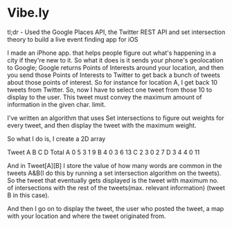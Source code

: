 Vibe.ly
============

tl;dr - Used the Google Places API, the Twitter REST API and set intersection theory to build a live event finding app for iOS 

I made an iPhone app. that helps people figure out what's happening in a city if they're new to it. So what it does is it sends your phone's geolocation to Google; Google returns Points of Interests around your location, and then you send those Points of Interests to Twitter to get back a bunch of tweets about those points of interest. So for instance for location A, I get back 10 tweets from Twitter. So, now I have to select one tweet from those 10 to display to the user. This tweet must convey the maximum amount of information in the given char. limit. 

 I've written an algorithm that uses Set intersections to figure out weights for every tweet, and then display the tweet with the maximum weight.

So what I do is, I create a 2D array 

Tweet        A         B            C         D          Total
A               0          5            3         1        9
B               4          0            3         6        13
C               2          3            0         2        7
D               3          4            4         0        11

And in Tweet[A][B] I store the value of how many words are common in the tweets A&B(I do this by running a set intersection algorithm on the tweets). So the tweet that eventually gets displayed is the tweet with maximum no. of intersections with the rest of the tweets(max. relevant information) (tweet B in this case).

And then I go on to display the tweet, the user who posted the tweet, a map with your location and where the tweet originated from.